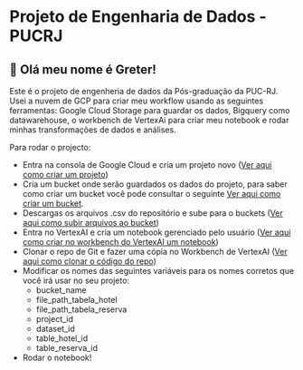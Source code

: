 # Projeto de Engenharia de Dados - PUCRJ
## 👋 Olá meu nome é Greter!
Este é o projeto de engenheria de dados da Pós-graduação da PUC-RJ. Usei a nuvem de GCP para criar meu workflow usando as seguintes ferramentas: Google Cloud Storage para guardar os dados, Bigquery como datawarehouse, o workbench de VertexAi para criar meu notebook e rodar minhas transformações de dados e análises.

Para rodar o projecto:
- Entra na consola de Google Cloud e cria um projeto novo ([Ver aqui como criar um projeto](https://developers.google.com/workspace/guides/create-project))
- Cria um bucket onde serão guardados os dados do projeto, para saber como criar um bucket você pode consultar o seguinte [Ver aqui como criar um bucket](https://cloud.google.com/storage/docs/discover-object-storage-console?hl=pt-br&_gl=1*1lv84jq*_up*MQ..&gclid=ea8123583b8613985a2d45c9bab12a0e&gclsrc=3p.ds).
- Descargas os arquivos .csv do repositório e sube para o buckets ([Ver aqui como subir arquivos ao bucket](https://cloud.google.com/storage/docs/discover-object-storage-console?hl=pt-br&_gl=1*1lv84jq*_up*MQ..&gclid=ea8123583b8613985a2d45c9bab12a0e&gclsrc=3p.ds#upload_an_object_into_the_bucket))
- Entra no VertexAI e cria um notebook gerenciado pelo usuário ([Ver aqui como criar no workbench do VertexAI um notebook](https://cloud.google.com/vertex-ai/docs/workbench/user-managed/create-user-managed-notebooks-instance-console-quickstart?hl=pt-br))
- Clonar o repo de Git e fazer uma cópia no Workbench de VertexAI ([Ver aqui como clonar o código do repo](https://cloud.google.com/vertex-ai/docs/workbench/instances/save-to-github?hl=pt-br#clone-a-repo))
- Modificar os nomes das seguintes variáveis para os nomes corretos que você irá usar no seu projeto:
    - bucket_name
    - file_path_tabela_hotel 
    - file_path_tabela_reserva
    - project_id 
    - dataset_id 
    - table_hotel_id 
    - table_reserva_id
- Rodar o notebook!
